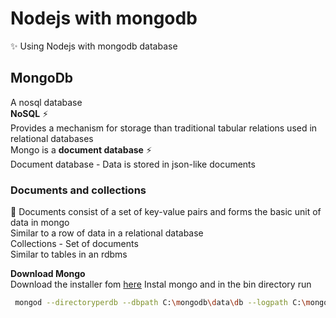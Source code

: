 # Nodejs with mongodb

:sparkles:  Using Nodejs with mongodb database  

## MongoDb

A nosql database  
__NoSQL__ :zap:  
Provides a mechanism for storage than traditional tabular relations used in relational databases  
Mongo is a __document database__ :zap:  
Document database - Data is stored in json-like documents  

### Documents and collections  

:pencil: Documents consist of a set of key-value pairs and forms the basic unit of data in mongo  
Similar to a row of data in a relational database  
Collections - Set of documents  
Similar to tables in an rdbms  
  
__Download Mongo__  
Download the installer fom [here](https://www.mongodb.com/download-center/community)  Instal mongo and in the bin directory run
  
```bash
 mongod --directoryperdb --dbpath C:\mongodb\data\db --logpath C:\mongodb\log\mongodb.log --logappend --rest --install
```
